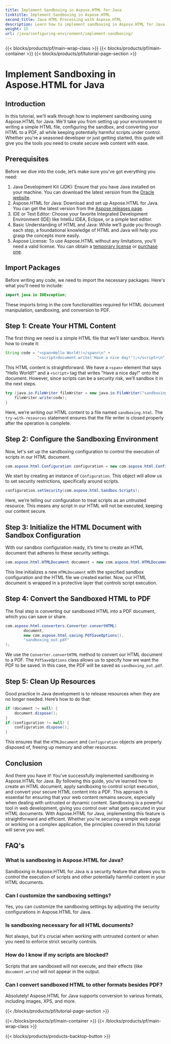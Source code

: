 ```yaml
---
title: Implement Sandboxing in Aspose.HTML for Java
linktitle: Implement Sandboxing in Aspose.HTML
second_title: Java HTML Processing with Aspose.HTML
description: Learn how to implement sandboxing in Aspose.HTML for Java to securely control script execution in your HTML documents and convert them to PDF.
weight: 15
url: /java/configuring-environment/implement-sandboxing/
---
```


{{< blocks/products/pf/main-wrap-class >}}
{{< blocks/products/pf/main-container >}}
{{< blocks/products/pf/tutorial-page-section >}}

# Implement Sandboxing in Aspose.HTML for Java

## Introduction
In this tutorial, we'll walk through how to implement sandboxing using Aspose.HTML for Java. We'll take you from setting up your environment to writing a simple HTML file, configuring the sandbox, and converting your HTML to a PDF, all while keeping potentially harmful scripts under control. Whether you're a seasoned developer or just getting started, this guide will give you the tools you need to create secure web content with ease.
## Prerequisites
Before we dive into the code, let’s make sure you’ve got everything you need:
1. Java Development Kit (JDK): Ensure that you have Java installed on your machine. You can download the latest version from the [Oracle website](https://www.oracle.com/java/technologies/javase-downloads.html).
2. Aspose.HTML for Java: Download and set up Aspose.HTML for Java. You can get the latest version from the [Aspose releases page](https://releases.aspose.com/html/java/).
3. IDE or Text Editor: Choose your favorite Integrated Development Environment (IDE) like IntelliJ IDEA, Eclipse, or a simple text editor.
4. Basic Understanding of HTML and Java: While we’ll guide you through each step, a foundational knowledge of HTML and Java will help you grasp the concepts more easily.
5. Aspose License: To use Aspose.HTML without any limitations, you'll need a valid license. You can obtain a [temporary license](https://purchase.aspose.com/temporary-license/) or [purchase one](https://purchase.aspose.com/buy).

## Import Packages
Before writing any code, we need to import the necessary packages. Here's what you'll need to include:
```java
import java.io.IOException;
```
These imports bring in the core functionalities required for HTML document manipulation, sandboxing, and conversion to PDF.

## Step 1: Create Your HTML Content
The first thing we need is a simple HTML file that we’ll later sandbox. Here’s how to create it:
```java
String code = "<span>Hello World!!</span>\n" +
              "<script>document.write('Have a nice day!');</script>\n";
```
This HTML content is straightforward. We have a `<span>` element that says "Hello World!!" and a `<script>` tag that writes "Have a nice day!" onto the document. However, since scripts can be a security risk, we’ll sandbox it in the next steps.
```java
try (java.io.FileWriter fileWriter = new java.io.FileWriter("sandboxing.html")) {
    fileWriter.write(code);
}
```
Here, we’re writing our HTML content to a file named `sandboxing.html`. The `try-with-resources` statement ensures that the file writer is closed properly after the operation is complete.
## Step 2: Configure the Sandboxing Environment
Now, let's set up the sandboxing configuration to control the execution of scripts in our HTML document.
```java
com.aspose.html.Configuration configuration = new com.aspose.html.Configuration();
```
We start by creating an instance of `Configuration`. This object will allow us to set security restrictions, specifically around scripts.
```java
configuration.setSecurity(com.aspose.html.Sandbox.Scripts);
```
Here, we’re telling our configuration to treat scripts as an untrusted resource. This means any script in our HTML will not be executed, keeping our content secure.
## Step 3: Initialize the HTML Document with Sandbox Configuration
With our sandbox configuration ready, it’s time to create an HTML document that adheres to these security settings.
```java
com.aspose.html.HTMLDocument document = new com.aspose.html.HTMLDocument("sandboxing.html", configuration);
```
This line initializes a new `HTMLDocument` with the specified sandbox configuration and the HTML file we created earlier. Now, our HTML document is wrapped in a protective layer that controls script execution.
## Step 4: Convert the Sandboxed HTML to PDF
The final step is converting our sandboxed HTML into a PDF document, which you can save or share.
```java
com.aspose.html.converters.Converter.convertHTML(
        document,
        new com.aspose.html.saving.PdfSaveOptions(),
        "sandboxing_out.pdf"
);
```
We use the `Converter.convertHTML` method to convert our HTML document to a PDF. The `PdfSaveOptions` class allows us to specify how we want the PDF to be saved. In this case, the PDF will be saved as `sandboxing_out.pdf`.
## Step 5: Clean Up Resources
Good practice in Java development is to release resources when they are no longer needed. Here’s how to do that:
```java
if (document != null) {
    document.dispose();
}
if (configuration != null) {
    configuration.dispose();
}
```
This ensures that the `HTMLDocument` and `Configuration` objects are properly disposed of, freeing up memory and other resources.

## Conclusion
And there you have it! You've successfully implemented sandboxing in Aspose.HTML for Java. By following this guide, you've learned how to create an HTML document, apply sandboxing to control script execution, and convert your secure HTML content into a PDF. This approach is essential for ensuring that your web content remains secure, especially when dealing with untrusted or dynamic content.
Sandboxing is a powerful tool in web development, giving you control over what gets executed in your HTML documents. With Aspose.HTML for Java, implementing this feature is straightforward and efficient. Whether you're securing a simple web page or working on a complex application, the principles covered in this tutorial will serve you well.
## FAQ's
### What is sandboxing in Aspose.HTML for Java?
Sandboxing in Aspose.HTML for Java is a security feature that allows you to control the execution of scripts and other potentially harmful content in your HTML documents.
### Can I customize the sandboxing settings?
Yes, you can customize the sandboxing settings by adjusting the security configurations in Aspose.HTML for Java.
### Is sandboxing necessary for all HTML documents?
Not always, but it's crucial when working with untrusted content or when you need to enforce strict security controls.
### How do I know if my scripts are blocked?
Scripts that are sandboxed will not execute, and their effects (like `document.write`) will not appear in the output.
### Can I convert sandboxed HTML to other formats besides PDF?
Absolutely! Aspose.HTML for Java supports conversion to various formats, including images, XPS, and more.

{{< /blocks/products/pf/tutorial-page-section >}}

{{< /blocks/products/pf/main-container >}}
{{< /blocks/products/pf/main-wrap-class >}}

{{< blocks/products/products-backtop-button >}}
